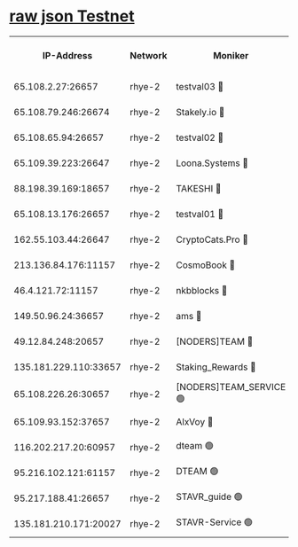
[raw json Testnet](https://rpc-check.quickt.stavr.tech/quickt/rpc-quickt-result.json)
=


<table><tr><th>IP-Address</th><th>Network</th><th>Moniker</th><th>Latest Block Height</th><th>Earliest Block Height</th><th>Catching Up</th><th>Tx Index</th><th>Voting Power</th><th>Scan Time</th></tr><tr><td>65.108.2.27:26657</td><td>rhye-2</td><td>testval03 🔴</td><td>1091387</td><td>1</td><td>False</td><td>on</td><td>11002050</td><td>2024-03-04T03:10:50.825473475UTC</td></tr><tr><td>65.108.79.246:26674</td><td>rhye-2</td><td>Stakely.io 🔴</td><td>1091387</td><td>1</td><td>False</td><td>on</td><td>10010</td><td>2024-03-04T03:10:53.187696475UTC</td></tr><tr><td>65.108.65.94:26657</td><td>rhye-2</td><td>testval02 🔴</td><td>1091387</td><td>1</td><td>False</td><td>on</td><td>11002050</td><td>2024-03-04T03:10:55.876884461UTC</td></tr><tr><td>65.109.39.223:26647</td><td>rhye-2</td><td>Loona.Systems 🔴</td><td>1091388</td><td>1</td><td>False</td><td>off</td><td>86949</td><td>2024-03-04T03:10:56.501557778UTC</td></tr><tr><td>88.198.39.169:18657</td><td>rhye-2</td><td>TAKESHI 🔴</td><td>1091388</td><td>1</td><td>False</td><td>off</td><td>40542</td><td>2024-03-04T03:10:57.096661698UTC</td></tr><tr><td>65.108.13.176:26657</td><td>rhye-2</td><td>testval01 🔴</td><td>1091388</td><td>1</td><td>False</td><td>on</td><td>13082010</td><td>2024-03-04T03:10:58.198910179UTC</td></tr><tr><td>162.55.103.44:26647</td><td>rhye-2</td><td>CryptoCats.Pro 🔴</td><td>1091394</td><td>1</td><td>False</td><td>off</td><td>9999</td><td>2024-03-04T03:11:30.480133868UTC</td></tr><tr><td>213.136.84.176:11157</td><td>rhye-2</td><td>CosmoBook 🔴</td><td>1091393</td><td>65301</td><td>False</td><td>off</td><td>1520417</td><td>2024-03-04T03:11:24.091461309UTC</td></tr><tr><td>46.4.121.72:11157</td><td>rhye-2</td><td>nkbblocks 🔴</td><td>1091385</td><td>70101</td><td>False</td><td>off</td><td>81084</td><td>2024-03-04T03:10:43.939316461UTC</td></tr><tr><td>149.50.96.24:36657</td><td>rhye-2</td><td>ams 🔴</td><td>1091391</td><td>133501</td><td>False</td><td>on</td><td>10732</td><td>2024-03-04T03:11:13.593671891UTC</td></tr><tr><td>49.12.84.248:20657</td><td>rhye-2</td><td>[NODERS]TEAM 🔴</td><td>1091390</td><td>146001</td><td>False</td><td>on</td><td>59690</td><td>2024-03-04T03:11:11.139020442UTC</td></tr><tr><td>135.181.229.110:33657</td><td>rhye-2</td><td>Staking_Rewards 🔴</td><td>1091388</td><td>149101</td><td>False</td><td>on</td><td>9900</td><td>2024-03-04T03:10:56.835331590UTC</td></tr><tr><td>65.108.226.26:30657</td><td>rhye-2</td><td>[NODERS]TEAM_SERVICE 🟢</td><td>1091388</td><td>241501</td><td>False</td><td>on</td><td>0</td><td>2024-03-04T03:10:57.824877347UTC</td></tr><tr><td>65.109.93.152:37657</td><td>rhye-2</td><td>AlxVoy 🔴</td><td>1091386</td><td>315173</td><td>False</td><td>on</td><td>150351</td><td>2024-03-04T03:10:48.444330189UTC</td></tr><tr><td>116.202.217.20:60957</td><td>rhye-2</td><td>dteam 🟢</td><td>1091388</td><td>421794</td><td>False</td><td>on</td><td>0</td><td>2024-03-04T03:10:56.154850022UTC</td></tr><tr><td>95.216.102.121:61157</td><td>rhye-2</td><td>DTEAM 🟢</td><td>946425</td><td>945401</td><td>False</td><td>on</td><td>0</td><td>2024-03-04T03:10:53.489936026UTC</td></tr><tr><td>95.217.188.41:26657</td><td>rhye-2</td><td>STAVR_guide 🟢</td><td>1091388</td><td>1020001</td><td>False</td><td>on</td><td>0</td><td>2024-03-04T03:10:57.458052769UTC</td></tr><tr><td>135.181.210.171:20027</td><td>rhye-2</td><td>STAVR-Service 🟢</td><td>1091390</td><td>1089001</td><td>False</td><td>on</td><td>0</td><td>2024-03-04T03:11:08.784794700UTC</td></tr></table>